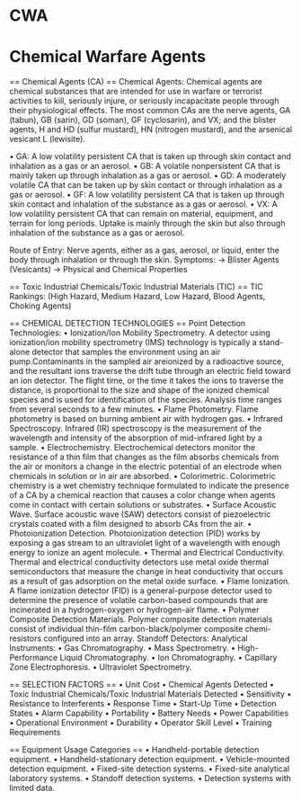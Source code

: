 # CWA
Chemical Warfare Agents
===

== Chemical Agents (CA) ==
Chemical Agents:
  Chemical agents are chemical substances that are intended for use in warfare or terrorist activities to kill, seriously injure, or seriously incapacitate people through their physiological effects.
  The most common CAs are the nerve agents, GA (tabun), GB (sarin), GD (soman), GF (cyclosarin), and VX; and the blister agents, H and HD (sulfur mustard), HN (nitrogen mustard), and the arsenical vesicant L (lewisite).

• GA: A low volatility persistent CA that is taken up through skin contact and inhalation as a gas or an aerosol.
• GB: A volatile nonpersistent CA that is mainly taken up through inhalation as a gas or aerosol.
• GD: A moderately volatile CA that can be taken up by skin contact or through inhalation as a gas or aerosol.
• GF: A low volatility persistent CA that is taken up through skin contact and inhalation of the substance as a gas or aerosol.
• VX: A low volatility persistent CA that can remain on material, equipment, and terrain for long periods. Uptake is mainly through the skin but also through inhalation of the substance as a gas or aerosol.

Route of Entry:
  Nerve agents, either as a gas, aerosol, or liquid, enter the body through inhalation or through the skin.
Symptoms:
  -> Blister Agents (Vesicants)
    -> Physical and Chemical Properties

== Toxic Industrial Chemicals/Toxic Industrial Materials (TIC) ==
TIC Rankings: (High Hazard, Medium Hazard, Low Hazard, Blood Agents, Choking Agents)

== CHEMICAL DETECTION TECHNOLOGIES ==
Point Detection Technologies:
• Ionization/Ion Mobility Spectrometry. A detector using ionization/ion mobility spectrometry (IMS) technology is typically a stand-alone
detector that samples the environment using an air pump.Contaminants in the sampled air areionized by a radioactive source, and the resultant ions traverse the drift tube through an electric field toward an ion detector. The flight time, or the time it takes the ions to traverse the distance, is proportional to the size and shape of the ionized chemical species and is used for identification of the species. Analysis time ranges from several seconds to a few minutes.
• Flame Photometry. Flame photometry is based on burning ambient air with hydrogen gas.
• Infrared Spectroscopy. Infrared (IR) spectroscopy is the measurement of the wavelength and intensity of the absorption of mid-infrared light by a sample.
• Electrochemistry. Electrochemical detectors monitor the resistance of a thin film that changes as the film absorbs chemicals from the air or monitors a change in the electric potential of an electrode when chemicals in solution or in air are absorbed.
• Colorimetric. Colorimetric chemistry is a wet chemistry technique formulated to indicate the presence of a CA by a chemical reaction that causes a color change when agents come in contact with certain solutions or substrates.
• Surface Acoustic Wave. Surface acoustic wave (SAW) detectors consist of piezoelectric crystals coated with a film designed to absorb CAs from the air.
• Photoionization Detection. Photoionization detection (PID) works by exposing a gas stream to an ultraviolet light of a wavelength with enough energy to ionize an agent molecule.
• Thermal and Electrical Conductivity. Thermal and electrical conductivity detectors use metal oxide thermal semiconductors that measure the change in heat conductivity that occurs as a result of gas adsorption on the metal oxide surface.
• Flame Ionization. A flame ionization detector (FID) is a general-purpose detector used to determine the presence of volatile carbon-based compounds that are incinerated in a hydrogen-oxygen or hydrogen-air flame.
• Polymer Composite Detection Materials. Polymer composite detection materials consist of individual thin-film carbon-black/polymer composite chemi-resistors configured into an array.
Standoff Detectors: 
Analytical Instruments: 
• Gas Chromatography.
• Mass Spectrometry.
• High-Performance Liquid Chromatography.
• Ion Chromatography.
• Capillary Zone Electrophoresis.
• Ultraviolet Spectrometry.

== SELECTION FACTORS ==
• Unit Cost
• Chemical Agents Detected
• Toxic Industrial Chemicals/Toxic Industrial Materials Detected
• Sensitivity
• Resistance to Interferents
• Response Time
• Start-Up Time
• Detection States
• Alarm Capability
• Portability
• Battery Needs
• Power Capabilities
• Operational Environment
• Durability
• Operator Skill Level
• Training Requirements

== Equipment Usage Categories ==
• Handheld-portable detection equipment.
• Handheld-stationary detection equipment.
• Vehicle-mounted detection equipment.
• Fixed-site detection systems.
• Fixed-site analytical laboratory systems.
• Standoff detection systems.
• Detection systems with limited data.




